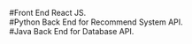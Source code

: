 #Front End React JS. <br>
#Python Back End for Recommend System API. <br>
#Java Back End for Database API. <br>
